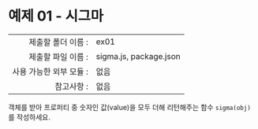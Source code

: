 # 예제 01 - 시그마

|                      |                    |
| --------------------:| ------------------ |
|   제출할 폴더 이름 :     |  ex01              |
|   제출할 파일 이름 :     |  sigma.js, package.json  |
|   사용 가능한 외부 모듈 : |  없음               |
|   참고사항 :           |  없음                |

객체를 받아 프로퍼티 중 숫자인 값(value)을 모두 더해 리턴해주는 함수 `sigma(obj)`를 작성하세요.
